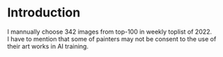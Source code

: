 # Introduction
I mannually choose 342 images from top-100 in weekly toplist of 2022.  
I have to mention that some of painters may not be consent to the use of their art works in AI training.

